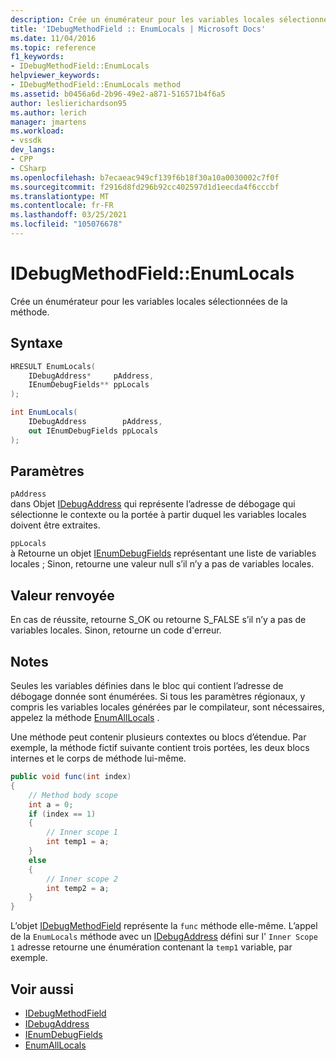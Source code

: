 ```yaml
---
description: Crée un énumérateur pour les variables locales sélectionnées de la méthode.
title: 'IDebugMethodField :: EnumLocals | Microsoft Docs'
ms.date: 11/04/2016
ms.topic: reference
f1_keywords:
- IDebugMethodField::EnumLocals
helpviewer_keywords:
- IDebugMethodField::EnumLocals method
ms.assetid: b0456a6d-2b96-49e2-a871-516571b4f6a5
author: leslierichardson95
ms.author: lerich
manager: jmartens
ms.workload:
- vssdk
dev_langs:
- CPP
- CSharp
ms.openlocfilehash: b7ecaeac949cf139f6b18f30a10a0030002c7f0f
ms.sourcegitcommit: f2916d8fd296b92cc402597d1d1eecda4f6cccbf
ms.translationtype: MT
ms.contentlocale: fr-FR
ms.lasthandoff: 03/25/2021
ms.locfileid: "105076678"
---
```

# <a name="idebugmethodfieldenumlocals"></a>IDebugMethodField::EnumLocals
Crée un énumérateur pour les variables locales sélectionnées de la méthode.

## <a name="syntax"></a>Syntaxe

```cpp
HRESULT EnumLocals(
    IDebugAddress*     pAddress,
    IEnumDebugFields** ppLocals
);
```

```csharp
int EnumLocals(
    IDebugAddress        pAddress,
    out IEnumDebugFields ppLocals
);
```

## <a name="parameters"></a>Paramètres
`pAddress`\
dans Objet [IDebugAddress](../../../extensibility/debugger/reference/idebugaddress.md) qui représente l’adresse de débogage qui sélectionne le contexte ou la portée à partir duquel les variables locales doivent être extraites.

`ppLocals`\
à Retourne un objet [IEnumDebugFields](../../../extensibility/debugger/reference/ienumdebugfields.md) représentant une liste de variables locales ; Sinon, retourne une valeur null s’il n’y a pas de variables locales.

## <a name="return-value"></a>Valeur renvoyée
En cas de réussite, retourne S_OK ou retourne S_FALSE s’il n’y a pas de variables locales. Sinon, retourne un code d'erreur.

## <a name="remarks"></a>Notes
Seules les variables définies dans le bloc qui contient l’adresse de débogage donnée sont énumérées. Si tous les paramètres régionaux, y compris les variables locales générées par le compilateur, sont nécessaires, appelez la méthode [EnumAllLocals](../../../extensibility/debugger/reference/idebugmethodfield-enumalllocals.md) .

Une méthode peut contenir plusieurs contextes ou blocs d’étendue. Par exemple, la méthode fictif suivante contient trois portées, les deux blocs internes et le corps de méthode lui-même.

```csharp
public void func(int index)
{
    // Method body scope
    int a = 0;
    if (index == 1)
    {
        // Inner scope 1
        int temp1 = a;
    }
    else
    {
        // Inner scope 2
        int temp2 = a;
    }
}
```

L’objet [IDebugMethodField](../../../extensibility/debugger/reference/idebugmethodfield.md) représente la `func` méthode elle-même. L’appel de la `EnumLocals` méthode avec un [IDebugAddress](../../../extensibility/debugger/reference/idebugaddress.md) défini sur l' `Inner Scope 1` adresse retourne une énumération contenant la `temp1` variable, par exemple.

## <a name="see-also"></a>Voir aussi
- [IDebugMethodField](../../../extensibility/debugger/reference/idebugmethodfield.md)
- [IDebugAddress](../../../extensibility/debugger/reference/idebugaddress.md)
- [IEnumDebugFields](../../../extensibility/debugger/reference/ienumdebugfields.md)
- [EnumAllLocals](../../../extensibility/debugger/reference/idebugmethodfield-enumalllocals.md)
